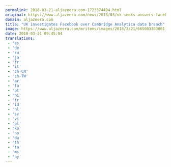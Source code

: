 ```yaml
---
permalink: 2018-03-21-aljazeera.com-1723374494.html
original: https://www.aljazeera.com/news/2018/03/uk-seeks-answers-facebook-cambridge-analytica-data-scandal-180321073417856.html
domain: aljazeera.com
title: "UK investigates Facebook over Cambridge Analytica data breach"
image: https://www.aljazeera.com/mritems/images/2018/3/21/665003303001_5755370603001_5755321988001-th.jpg
date: 2018-03-21 09:45:04
translations: 
 - 'es'
 - 'de'
 - 'ru'
 - 'ja'
 - 'fr'
 - 'it'
 - 'zh-CN'
 - 'zh-TW'
 - 'ar'
 - 'fa'
 - 'pt'
 - 'hi'
 - 'tr'
 - 'id'
 - 'nl'
 - 'sv'
 - 'vi'
 - 'pl'
 - 'ko'
 - 'no'
 - 'da'
 - 'th'
 - 'ta'
 - 'ms'
 - 'hy'
---
```


